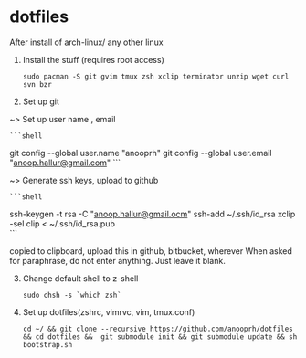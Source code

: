 dotfiles
========

After install of arch-linux/ any other linux

1. Install the stuff (requires root access)

	```shell
	sudo pacman -S git gvim tmux zsh xclip terminator unzip wget curl svn bzr    
	```
2. Set up git

~> Set up user name , email

	```shell
git config --global user.name "anooprh"
git config --global user.email "anoop.hallur@gmail.com"
	```

~> Generate ssh keys, upload to github

	```shell
ssh-keygen -t rsa -C "anoop.hallur@gmail.ocm"
ssh-add ~/.ssh/id_rsa
xclip -sel clip < ~/.ssh/id_rsa.pub  
	```

copied to clipboard,  upload this in github, bitbucket, wherever
When asked for paraphrase, do not enter anything. Just leave it blank.

3. Change default shell to z-shell

	```shell
	sudo chsh -s `which zsh`
	```

4. Set up dotfiles(zshrc, vimrvc, vim, tmux.conf)

	```shell
	cd ~/ && git clone --recursive https://github.com/anooprh/dotfiles && cd dotfiles &&  git submodule init && git submodule update && sh bootstrap.sh
	```

